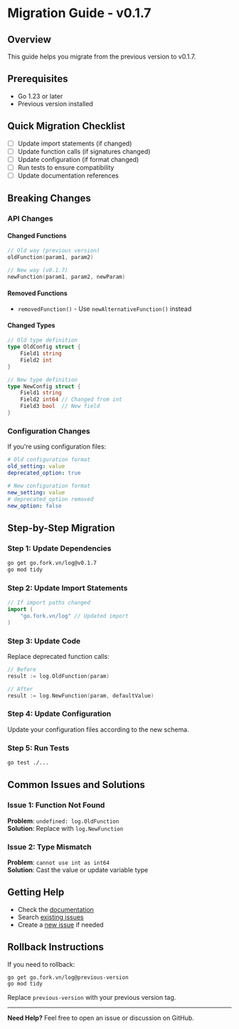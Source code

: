 # Migration Guide - v0.1.7

## Overview
This guide helps you migrate from the previous version to v0.1.7.

## Prerequisites
- Go 1.23 or later
- Previous version installed

## Quick Migration Checklist
- [ ] Update import statements (if changed)
- [ ] Update function calls (if signatures changed)
- [ ] Update configuration (if format changed)
- [ ] Run tests to ensure compatibility
- [ ] Update documentation references

## Breaking Changes

### API Changes
#### Changed Functions
```go
// Old way (previous version)
oldFunction(param1, param2)

// New way (v0.1.7)
newFunction(param1, param2, newParam)
```

#### Removed Functions
- `removedFunction()` - Use `newAlternativeFunction()` instead

#### Changed Types
```go
// Old type definition
type OldConfig struct {
    Field1 string
    Field2 int
}

// New type definition
type NewConfig struct {
    Field1 string
    Field2 int64 // Changed from int
    Field3 bool  // New field
}
```

### Configuration Changes
If you're using configuration files:

```yaml
# Old configuration format
old_setting: value
deprecated_option: true

# New configuration format
new_setting: value
# deprecated_option removed
new_option: false
```

## Step-by-Step Migration

### Step 1: Update Dependencies
```bash
go get go.fork.vn/log@v0.1.7
go mod tidy
```

### Step 2: Update Import Statements
```go
// If import paths changed
import (
    "go.fork.vn/log" // Updated import
)
```

### Step 3: Update Code
Replace deprecated function calls:

```go
// Before
result := log.OldFunction(param)

// After
result := log.NewFunction(param, defaultValue)
```

### Step 4: Update Configuration
Update your configuration files according to the new schema.

### Step 5: Run Tests
```bash
go test ./...
```

## Common Issues and Solutions

### Issue 1: Function Not Found
**Problem**: `undefined: log.OldFunction`  
**Solution**: Replace with `log.NewFunction`

### Issue 2: Type Mismatch
**Problem**: `cannot use int as int64`  
**Solution**: Cast the value or update variable type

## Getting Help
- Check the [documentation](https://pkg.go.dev/go.fork.vn/log@v0.1.7)
- Search [existing issues](https://github.com/go-fork/log/issues)
- Create a [new issue](https://github.com/go-fork/log/issues/new) if needed

## Rollback Instructions
If you need to rollback:

```bash
go get go.fork.vn/log@previous-version
go mod tidy
```

Replace `previous-version` with your previous version tag.

---
**Need Help?** Feel free to open an issue or discussion on GitHub.
